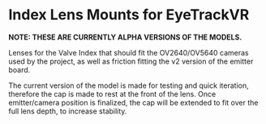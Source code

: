 # Index Lens Mounts for EyeTrackVR

**NOTE: THESE ARE CURRENTLY ALPHA VERSIONS OF THE MODELS.**

Lenses for the Valve Index that should fit the OV2640/OV5640 cameras used by the project, as well as
friction fitting the v2 version of the emitter board.

The current version of the model is made for testing and quick iteration, therefore the cap is made
to rest at the front of the lens. Once emitter/camera position is finalized, the cap will be extended to fit over the full lens depth, to increase stability.